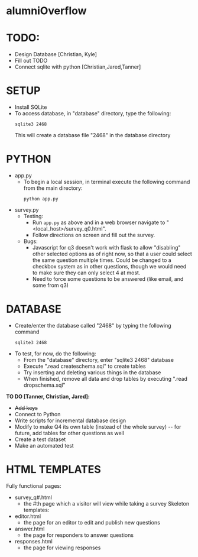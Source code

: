 # alumniOverflow

# TODO:
  * Design Database [Christian, Kyle]
  * Fill out TODO
  * Connect sqlite with python [Christian,Jared,Tanner]

# SETUP
  * Install SQLite
  * To access database, in "database" directory, type the following:
    ```
    sqlite3 2468
    ```
    This will create a database file "2468" in the database directory
    
# PYTHON
  * app.py
    * To begin a local session, in terminal execute the following command from the main directory:
      ```
      python app.py
      ```  
  * survey.py
    * Testing:
      * Run `app.py` as above and in a web browser navigate to "<local_host>/survey_q0.html".
      * Follow directions on screen and fill out the survey.
    * Bugs: 
      * Javascript for q3 doesn't work with flask to allow "disabling" other selected options as of right now, so that a user could select the same question multiple times. Could be changed to a checkbox system as in other questions, though we would need to make sure they can only select 4 at most.
      * Need to force some questions to be answered (like email, and some from q3)
    
# DATABASE
  * Create/enter the database called "2468" by typing the following command
    ```
    sqlite3 2468
    ```
  * To test, for now, do the following:
    * From the "database" directory, enter "sqlite3 2468" database
    * Execute ".read createschema.sql" to create tables
    * Try inserting and deleting various things in the database
    * When finished, remove all data and drop tables by executing ".read dropschema.sql"
  
  __TO DO [Tanner, Christian, Jared]:__
  * ~~Add keys~~
  * Connect to Python
  * Write scripts for incremental database design
  * Modify to make Q4 its own table (instead of the whole survey) -- for future, add tables for other questions as well
  * Create a test dataset
  * Make an automated test

# HTML TEMPLATES
Fully functional pages:
  * survey_q#.html
    * the #th page which a visitor will view while taking a survey
Skeleton templates:
  * editor.html
    * the page for an editor to edit and publish new questions
  * answer.html
    * the page for responders to answer questions
  * responses.html
    * the page for viewing responses
